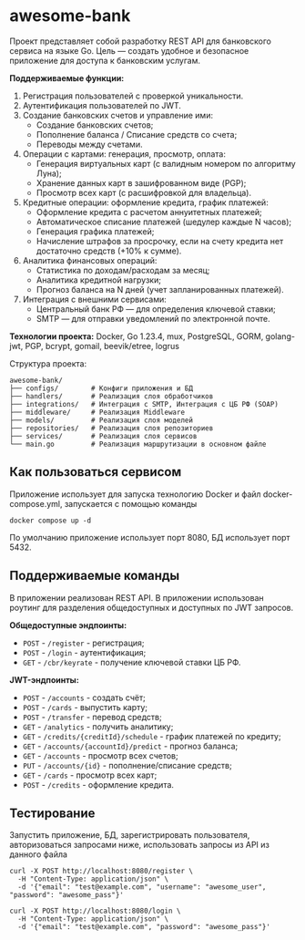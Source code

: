 # awesome-bank
Проект представляет собой разработку REST API для банковского сервиса на языке Go. Цель — создать удобное и безопасное приложение для доступа к банковским услугам.

**Поддерживаемые функции:**
1. Регистрация пользователей с проверкой уникальности.
2. Аутентификация пользователей по JWT.
3. Создание банковских счетов и управление ими:
   - Создание банковских счетов;
   - Пополнение баланса / Списание средств со счета;
   - Переводы между счетами.
4. Операции с картами: генерация, просмотр, оплата:
   - Генерация виртуальных карт (с валидным номером по алгоритму Луна);
   - Хранение данных карт в зашифрованном виде (PGP);
   - Просмотр всех карт (с расшифровкой для владельца).
5. Кредитные операции: оформление кредита, график платежей:
   - Оформление кредита с расчетом аннуитетных платежей;
   - Автоматическое списание платежей (шедулер каждые N часов);
   - Генерация графика платежей;
   - Начисление штрафов за просрочку, если на счету кредита нет достаточно средств (+10% к сумме).
6. Аналитика финансовых операций:
   - Статистика по доходам/расходам за месяц;
   - Аналитика кредитной нагрузки;
   - Прогноз баланса на N дней (учет запланированных платежей).
7. Интеграция с внешними сервисами:
   * Центральный банк РФ — для определения ключевой ставки;
   * SMTP — для отправки уведомлений по электронной почте.

**Технологии проекта:**
Docker, Go 1.23.4, mux, PostgreSQL, GORM, golang-jwt, PGP, bcrypt, gomail, beevik/etree, logrus

Структура проекта:
```plantuml
awesome-bank/
├── configs/        # Конфиги приложения и БД
├── handlers/       # Реализация слоя обработчиков
├── integrations/   # Интеграция с SMTP, Интеграция с ЦБ РФ (SOAP)
├── middleware/     # Реализация Middleware
├── models/         # Реализация слоя моделей
├── repositories/   # Реализация слоя репозиториев
├── services/       # Реализация слоя сервисов
└── main.go         # Реализация маршрутизации в основном файле
```
## Как пользоваться сервисом

Приложение использует для запуска технологию Docker и файл docker-compose.yml, запускается с помощью команды
```shell
docker compose up -d
```
По умолчанию приложение использует порт 8080, БД использует порт 5432.

## Поддерживаемые команды

В приложении реализован REST API.
В приложении использован роутинг для разделения общедоступных и доступных по JWT запросов.

**Общедоступные эндпоинты:**

- `POST` - `/register` - регистрация;
- `POST` - `/login` - аутентификация;
- `GET` - `/cbr/keyrate` - получение ключевой ставки ЦБ РФ.

**JWT-эндпоинты:**

- `POST` - `/accounts` - создать счёт;
- `POST` - `/cards` - выпустить карту;
- `POST` - `/transfer` - перевод средств;
- `GET` - `/analytics` - получить аналитику;
- `GET` - `/credits/{creditId}/schedule` - график платежей по кредиту;
- `GET` - `/accounts/{accountId}/predict` - прогноз баланса;
- `GET` - `/accounts` - просмотр всех счетов;
- `PUT` - `/accounts/{id}` - пополнение/списание средств;
- `GET` - `/cards` - просмотр всех карт;
- `POST` - `/credits` - оформление кредита.

## Тестирование
Запустить приложение, БД, зарегистрировать пользователя, авторизоваться запросами ниже, использовать запросы из API из данного файла
```shell
curl -X POST http://localhost:8080/register \
  -H "Content-Type: application/json" \
  -d '{"email": "test@example.com", "username": "awesome_user", "password": "awesome_pass"}'
```
```shell
curl -X POST http://localhost:8080/login \
  -H "Content-Type: application/json" \
  -d '{"email": "test@example.com", "password": "awesome_pass"}'
```
